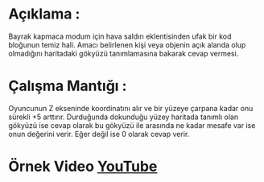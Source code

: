 # Açıklama : 
Bayrak kapmaca modum için hava saldırı eklentisinden ufak bir kod bloğunun temiz hali. Amacı belirlenen kişi veya objenin açık alanda olup olmadığını haritadaki gökyüzü tanımlamasına bakarak cevap vermesi.

# Çalışma Mantığı : 
Oyuncunun Z ekseninde koordinatını alır ve bir yüzeye çarpana kadar onu sürekli +5 arttırır. Durduğunda dokunduğu yüzey haritada tanımlı olan gökyüzü ise cevap olarak bu gökyüzü ile arasında ne kadar mesafe var ise onun değerini verir. Eğer değil ise 0 olarak cevap verir.

# Örnek Video [YouTube](https://www.youtube.com/watch?v=xRkE3ju3zWM)
